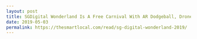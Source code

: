 ```yaml
---
layout: post
title: SGDigital Wonderland Is A Free Carnival With AR Dodgeball, Drone Arcade Games & A CSI Experience
date: 2019-05-03
permalink: https://thesmartlocal.com/read/sg-digital-wonderland-2019/
---
```


